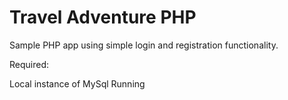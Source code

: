# Travel Adventure PHP
Sample PHP app using simple login and registration functionality. 

Required:

Local instance of MySql Running


